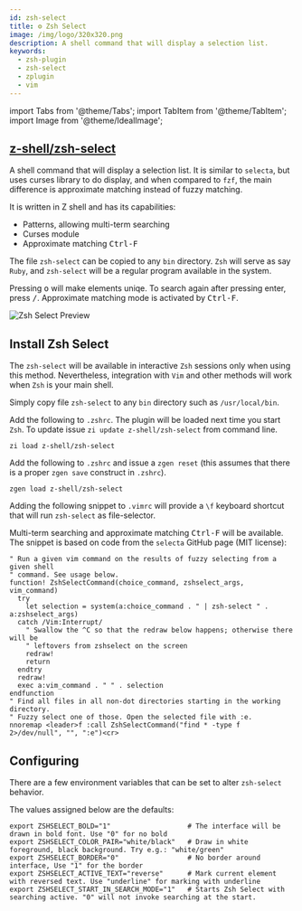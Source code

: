 ```yaml
---
id: zsh-select
title: ⚙️ Zsh Select
image: /img/logo/320x320.png
description: A shell command that will display a selection list.
keywords:
  - zsh-plugin
  - zsh-select
  - zplugin
  - vim
---
```


<!-- @format -->

import Tabs from '@theme/Tabs';
import TabItem from '@theme/TabItem';
import Image from '@theme/IdealImage';

## <i class="fa-brands fa-github"></i> [z-shell/zsh-select][]

A shell command that will display a selection list. It is similar to `selecta`, but uses curses library to do display, and when compared to `fzf`, the main difference is approximate matching instead of fuzzy matching.

It is written in Z shell and has its capabilities:

- Patterns, allowing multi-term searching
- Curses module
- Approximate matching <kbd>Ctrl-F</kbd>

The file `zsh-select` can be copied to any `bin` directory. `Zsh` will serve as say `Ruby`, and `zsh-select` will be a regular program available in the system.

Pressing <kbd>o</kbd> will make elements uniqe. To search again after pressing enter, press <kbd>/</kbd>. Approximate matching mode is activated by <kbd>Ctrl-F</kbd>.

<div className="ScreenView">
  <Image img="https://cdn.zshell.dev/img/asciicast/gif/zsh/zsh-select.gif" className="ImageView" alt="Zsh Select Preview" />
</div>

## Install Zsh Select

The `zsh-select` will be available in interactive `Zsh` sessions only when using this method. Nevertheless, integration with `Vim` and other methods will work when `Zsh` is your main shell.

<Tabs>
  <TabItem value="standalone" label="Standalone" default>

Simply copy file `zsh-select` to any `bin` directory such as `/usr/local/bin`.

  </TabItem>
  <TabItem value="zi" label="Zi">

Add the following to `.zshrc`. The plugin will be loaded next time you start `Zsh`. To update issue `zi update z-shell/zsh-select` from command line.

```shell title="~/.zshrc"
zi load z-shell/zsh-select
```

  </TabItem>
  <TabItem value="zgen" label="Zgen">

Add the following to `.zshrc` and issue a `zgen reset` (this assumes that there is a proper `zgen save` construct in `.zshrc`).

```shell title="~/.zshrc"
zgen load z-shell/zsh-select
```

  </TabItem>
  <TabItem value="vim" label="Vim">

Adding the following snippet to `.vimrc` will provide a `\f` keyboard shortcut that will run `zsh-select` as file-selector.

Multi-term searching and approximate matching <kbd>Ctrl-F</kbd> will be available. The snippet is based on code from the `selecta` GitHub page (MIT license):

```vim showLineNumbers
" Run a given vim command on the results of fuzzy selecting from a given shell
" command. See usage below.
function! ZshSelectCommand(choice_command, zshselect_args, vim_command)
  try
    let selection = system(a:choice_command . " | zsh-select " . a:zshselect_args)
  catch /Vim:Interrupt/
    " Swallow the ^C so that the redraw below happens; otherwise there will be
    " leftovers from zshselect on the screen
    redraw!
    return
  endtry
  redraw!
  exec a:vim_command . " " . selection
endfunction
" Find all files in all non-dot directories starting in the working directory.
" Fuzzy select one of those. Open the selected file with :e.
nnoremap <leader>f :call ZshSelectCommand("find * -type f 2>/dev/null", "", ":e")<cr>
```

  </TabItem>
</Tabs>

## Configuring

There are a few environment variables that can be set to alter `zsh-select` behavior.

The values assigned below are the defaults:

```shell showLineNumbers
export ZSHSELECT_BOLD="1"                   # The interface will be drawn in bold font. Use "0" for no bold
export ZSHSELECT_COLOR_PAIR="white/black"   # Draw in white foreground, black background. Try e.g.: "white/green"
export ZSHSELECT_BORDER="0"                 # No border around interface, Use "1" for the border
export ZSHSELECT_ACTIVE_TEXT="reverse"      # Mark current element with reversed text. Use "underline" for marking with underline
export ZSHSELECT_START_IN_SEARCH_MODE="1"   # Starts Zsh Select with searching active. "0" will not invoke searching at the start.
```

<!-- end-of-file -->
<!-- links -->

[z-shell/zsh-select]: https://github.com/z-shell/zsh-select
